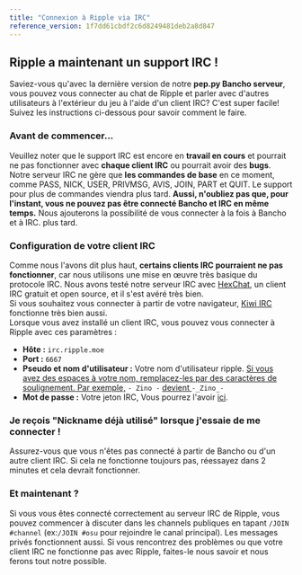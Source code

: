 ```yaml
---
title: "Connexion à Ripple via IRC"
reference_version: 1f7dd61cbdf2c6d8249481deb2a8d847
---
```

## Ripple a maintenant un support IRC !
Saviez-vous qu'avec la dernière version de notre **pep.py Bancho serveur**, vous pouvez vous connecter au chat de Ripple et parler avec d'autres utilisateurs à l'extérieur du jeu à l'aide d'un client IRC?
C'est super facile! Suivez les instructions ci-dessous pour savoir comment le faire.

### Avant de commencer...
Veuillez noter que le support IRC est encore en **travail en cours** et pourrait ne pas fonctionner avec **chaque client IRC** ou pourrait avoir des **bugs**.
Notre serveur IRC ne gère que **les commandes de base** en ce moment, comme PASS, NICK, USER, PRIVMSG, AVIS, JOIN, PART et QUIT.
Le support pour plus de commandes viendra plus tard. 
**Aussi, n'oubliez pas que, pour l'instant, vous ne pouvez pas être connecté Bancho et IRC en même temps.** Nous ajouterons la possibilité de vous connecter à la fois à Bancho et à IRC. plus tard.

### Configuration de votre client IRC
Comme nous l'avons dit plus haut, **certains clients IRC pourraient ne pas fonctionner**, car nous utilisons une mise en œuvre très basique du protocole IRC. 
Nous avons testé notre serveur IRC avec [HexChat](https://hexchat.github.io), un client IRC gratuit et open source, et il s'est avéré très bien.  
Si vous souhaitez vous connecter à partir de votre navigateur, [Kiwi IRC](https://kiwiirc.com/) fonctionne très bien aussi.
<br>
Lorsque vous avez installé un client IRC, vous pouvez vous connecter à Ripple avec ces paramètres :

- **Hôte :** `irc.ripple.moe`  
- **Port :** `6667`  
- **Pseudo et nom d'utilisateur :** Votre nom d'utilisateur ripple. <u>Si vous avez des espaces à votre nom, remplacez-les par des caractères de soulignement. Par exemple,</u> `- Zino -` <u>devient </u>`-_Zino_-`
- **Mot de passe :** Votre jeton IRC, Vous pourrez l'avoir [ici](/irc).    

### Je reçois "Nickname déjà utilisé" lorsque j'essaie de me connecter !
Assurez-vous que vous n'êtes pas connecté à partir de Bancho ou d'un autre client IRC. Si cela ne fonctionne toujours pas, réessayez dans 2 minutes et cela devrait fonctionner.

### Et maintenant ?
Si vous vous êtes connecté correctement au serveur IRC de Ripple, vous pouvez commencer à discuter dans les channels publiques en tapant `/JOIN #channel`  (ex:`/JOIN #osu` pour rejoindre le canal principal). Les messages privés fonctionnent aussi. Si vous rencontrez des problèmes ou que votre client IRC ne fonctionne pas avec Ripple, faites-le nous savoir et nous ferons tout notre possible.
